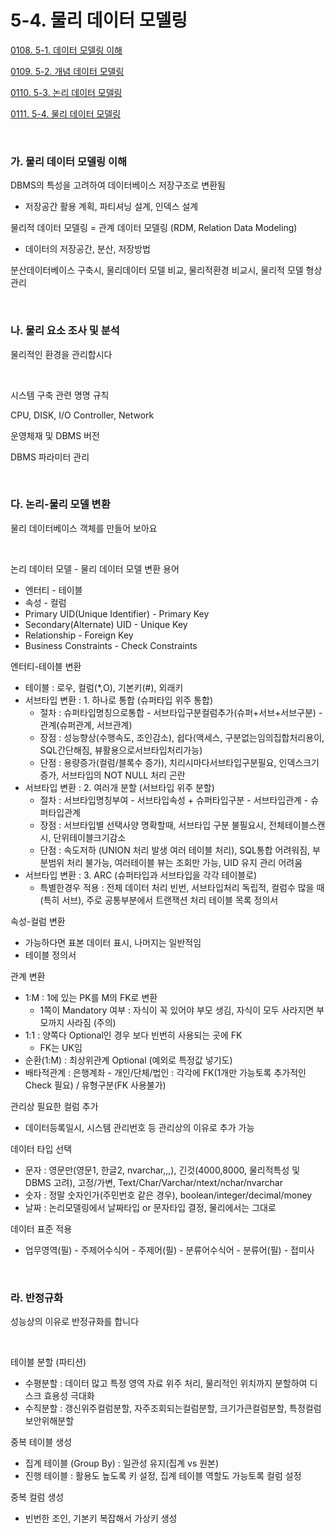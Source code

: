 # 5-4. 물리 데이터 모델링

<p> <a href="./study_0108.html">0108. 5-1. 데이터 모델링 이해</a> </p>
<p> <a href="./study_0109.html">0109. 5-2. 개념 데이터 모델링</a> </p>
<p> <a href="./study_0110.html">0110. 5-3. 논리 데이터 모델링</a> </p>
<p> <a href="./study_0111.html">0111. 5-4. 물리 데이터 모델링</a> </p>

<br>

### **가. 물리 데이터 모델링 이해** 

DBMS의 특성을 고려하여 데이터베이스 저장구조로 변환됨
- 저장공간 활용 계획, 파티셔닝 설계, 인덱스 설계

물리적 데이터 모델링 = 관계 데이터 모델링 (RDM, Relation Data Modeling)
- 데이터의 저장공간, 분산, 저장방법

분산데이터베이스 구축시, 물리데이터 모델 비교, 물리적환경 비교시, 물리적 모델 형상관리

<br>


### **나. 물리 요소 조사 및 분석** 

물리적인 환경을 관리합시다

<br>

시스템 구축 관련 명명 규칙

CPU, DISK, I/O Controller, Network

운영체재 및 DBMS 버전

DBMS 파라미터 관리

<br>


### **다. 논리-물리 모델 변환** 

물리 데이터베이스 객체를 만들어 보아요

<br>

논리 데이터 모델 - 물리 데이터 모델 변환 용어
- 엔터티 - 테이블
- 속성 - 컬럼
- Primary UID(Unique Identifier) - Primary Key
- Secondary(Alternate) UID - Unique Key
- Relationship - Foreign Key
- Business Constraints - Check Constraints

엔터티-테이블 변환
- 테이블 : 로우, 컬럼(*,O), 기본키(#), 외래키 
- 서브타입 변환 : 1. 하나로 통합 (슈퍼타입 위주 통합)
  - 절차 : 슈퍼타입명칭으로통합 - 서브타입구분컬럼추가(슈퍼+서브+서브구분) - 관계(슈퍼관계, 서브관계)
  - 장점 : 성능향상(수행속도, 조인감소), 쉽다(액세스, 구분없는임의집합처리용이, SQL간단해짐, 뷰활용으로서브타입처리가능)
  - 단점 : 용량증가(컬럼/블록수 증가), 치리시마다서브타입구분필요, 인덱스크기증가, 서브타입의 NOT NULL 처리 곤란 
- 서브타입 변환 : 2. 여러개 분할 (서브타입 위주 분할)
  - 절차 : 서브타입명칭부여 - 서브타입속성 + 슈퍼타입구분 - 서브타입관계 - 슈퍼타입관계
  - 장점 : 서브타입별 선택사양 명확할때, 서브타입 구분 불필요시, 전체테이블스캔시, 단위테이블크기감소
  - 단점 : 속도저하 (UNION 처리 발생 여러 테이블 처리), SQL통합 어려워짐, 부분범위 처리 불가능, 여러테이블 뷰는 조회만 가능, UID 유지 관리 어려움
- 서브타입 변환 : 3. ARC (슈퍼타입과 서브타입을 각각 테이블로)
  - 특별한경우 적용 : 전체 데이터 처리 빈번, 서브타입처리 독립적, 컬럼수 많을 때(특히 서브), 주로 공통부분에서 트랜잭션 처리 
테이블 목록 정의서

속성-컬럼 변환
- 가능하다면 표본 데이터 표시, 나머지는 일반적임
- 테이블 정의서

관계 변환
- 1:M : 1에 있는 PK를 M의 FK로 변환
  - 1쪽이 Mandatory 여부 : 자식이 꼭 있어야 부모 생김, 자식이 모두 사라지면 부모까지 사라짐 (주의) 
- 1:1 : 양쪽다 Optional인 경우 보다 빈번히 사용되는 곳에 FK
  - FK는 UK임
- 순환(1:M) : 최상위관계 Optional (예외로 특정값 넣기도)
- 배타적관계 : 은행계좌 - 개인/단체/법인 : 각각에 FK(1개만 가능토록 추가적인 Check 필요) / 유형구분(FK 사용불가) 

관리상 필요한 컬럼 추가
- 데이터등록일시, 시스템 관리번호 등 관리상의 이유로 추가 가능

데이터 타입 선택
- 문자 : 영문만(영문1, 한글2, nvarchar,,,), 긴것(4000,8000, 물리적특성 및 DBMS 고려), 고정/가변, Text/Char/Varchar/ntext/nchar/nvarchar
- 숫자 : 정말 숫자인가(주민번호 같은 경우), boolean/integer/decimal/money
- 날짜 : 논리모델링에서 날짜타입 or 문자타입 결정, 물리에서는 그대로

데이터 표준 적용
- 업무영역(필) - 주제어수식어 - 주제어(필) - 분류어수식어 - 분류어(필) - 접미사

<br>


### **라. 반정규화** 

성능상의 이유로 반정규화를 합니다

<br>

테이블 분할 (파티션)
- 수평분할 : 데이터 많고 특정 영역 자료 위주 처리, 물리적인 위치까지 분할하여 디스크 효용성 극대화
- 수직분할 : 갱신위주컬럼분할, 자주조회되는컬럼분할, 크기가큰컬럼분할, 특정컬럼보안위해분할

중복 테이블 생성
- 집계 테이블 (Group By) : 일관성 유지(집계 vs 원본)
- 진행 테이블 : 활용도 높도록 키 설정, 집계 테이블 역할도 가능토록 컬럼 설정

중복 컬럼 생성
- 빈번한 조인, 기본키 복잡해서 가상키 생성
